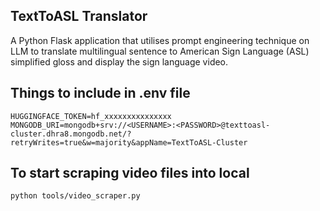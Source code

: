 ## TextToASL Translator
A Python Flask application that utilises prompt engineering technique on LLM to translate multilingual sentence to American Sign Language (ASL) simplified gloss and display the sign language video.

## Things to include in .env file
```
HUGGINGFACE_TOKEN=hf_xxxxxxxxxxxxxxx
MONGODB_URI=mongodb+srv://<USERNAME>:<PASSWORD>@texttoasl-cluster.dhra8.mongodb.net/?retryWrites=true&w=majority&appName=TextToASL-Cluster
```

## To start scraping video files into local
```bash
python tools/video_scraper.py
```
